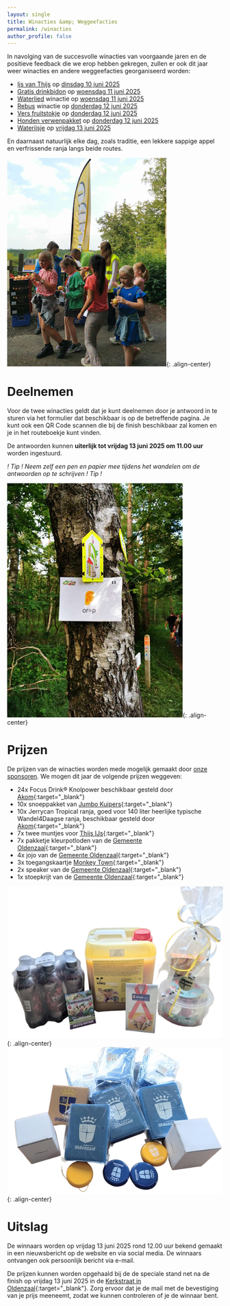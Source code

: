 ```yaml
---
layout: single
title: Winacties &amp; Weggeefacties
permalink: /winacties
author_profile: false
---
```


In navolging van de succesvolle winacties van voorgaande jaren en de positieve feedback die we erop hebben gekregen, zullen er ook dit jaar weer winacties en andere weggeefacties georganiseerd worden:  

- [Ijs van Thijs](/winacties/ijsvanthijs) op [dinsdag 10 juni 2025](/routes/dinsdag)
- [Gratis drinkbidon](/winacties/drinkbidon) op [woensdag 11 juni 2025](/routes/woensdag)
- [Waterlied](/winacties/waterlied) winactie op [woensdag 11 juni 2025](/routes/woensdag)
- [Rebus](/winacties/rebus) winactie op [donderdag 12 juni 2025](/routes/donderdag)
- [Vers fruitstokje](/winacties/versfruit) op [donderdag 12 juni 2025](/routes/donderdag)
- [Honden verwenpakket](/winacties/hondenpakket) op [donderdag 12 juni 2025](/routes/donderdag)
- [Waterijsje](/winacties/waterijsje) op [vrijdag 13 juni 2025](/routes/vrijdag)

En daarnaast natuurlijk elke dag, zoals traditie, een lekkere sappige appel en verfrissende ranja langs beide routes.  

![Appels worden uitgedeeld](/assets/images/news/2025/appelsuitdelen.png){: .align-center}  

# Deelnemen

Voor de twee winacties geldt dat je kunt deelnemen door je antwoord in te sturen via het formulier dat beschikbaar is op de betreffende pagina. Je kunt ook een QR Code scannen die bij de finish beschikbaar zal komen en je in het routeboekje kunt vinden.  

De antwoorden kunnen **uiterlijk tot vrijdag 13 juni 2025 om 11.00 uur** worden ingestuurd.  

_! Tip ! Neem zelf een pen en papier mee tijdens het wandelen om de antwoorden op te schrijven ! Tip !_  

![Rebus langs de route](/assets/images/news/2025/rebus.png){: .align-center}  

# Prijzen

De prijzen van de winacties worden mede mogelijk gemaakt door [onze sponsoren](/sponsoren). We mogen dit jaar de volgende prijzen weggeven:

- 24x Focus Drink® Knolpower beschikbaar gesteld door [Akom](https://www.akomoldenzaal.nl/){:target="_blank"}
- 10x snoeppakket van [Jumbo Kuipers](https://www.jumbo.com/winkel/oldenzaal/jumbo-oldenzaal-kuipers){:target="_blank"}
- 10x Jerrycan Tropical ranja, goed voor 140 liter heerlijke typische Wandel4Daagse ranja, beschikbaar gesteld door [Akom](https://www.akomoldenzaal.nl/){:target="_blank"}
- 7x twee muntjes voor [Thijs IJs](https://thijs-oldenzaal.nl/){:target="_blank"}
- 7x pakketje kleurpotloden van de [Gemeente Oldenzaal](https://www.oldenzaal.nl/){:target="_blank"}
- 4x jojo van de [Gemeente Oldenzaal](https://www.oldenzaal.nl/){:target="_blank"}
- 3x toegangskaartje [Monkey Town](https://monkeytown.eu/){:target="_blank"}
- 2x speaker van de [Gemeente Oldenzaal](https://www.oldenzaal.nl/){:target="_blank"}
- 1x stoepkrijt van de [Gemeente Oldenzaal](https://www.oldenzaal.nl/){:target="_blank"}

![Prijzen diverse sponsoren](/assets/images/news/2025/prijzenoverig.png){: .align-center}  
![Prijzen Gemeente Oldenzaal](/assets/images/news/2025/prijzengemeente.png){: .align-center}  

# Uitslag

De winnaars worden op vrijdag 13 juni 2025 rond 12.00 uur bekend gemaakt in een nieuwsbericht op de website en via social media. De winnaars ontvangen ook persoonlijk bericht via e-mail.  

De prijzen kunnen worden opgehaald bij de de speciale stand net na de finish op vrijdag 13 juni 2025 in de [Kerkstraat in Oldenzaal](https://maps.app.goo.gl/mGp3rzqcLYbqJ1zPA){:target="_blank"}. Zorg ervoor dat je de mail met de bevestiging van je prijs meeneemt, zodat we kunnen controleren of je de winnaar bent.  